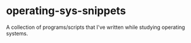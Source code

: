 # operating-sys-snippets
A collection of programs/scripts that I've written while studying operating systems.
